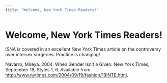 ```yaml
---
title: "Welcome, New York Times Readers!"
---
```


# Welcome, New York Times Readers!

<p><span class="caps">ISNA</span> is covered in an excellent New York Times article on the controversy over intersex surgeries. Practice is changing!  </p>

<p>Navarro, Mireya. 2004. When Gender Isn&#8217;t a Given. New York Times, September 19, Styles 1, 6. Available from <a href="http://www.boston.com/yourlife/health/other/articles/2004/09/19/when%5C_gender%5C_isnt%5C_a%5C_given">http://www.nytimes.com/2004/09/19/fashion/19INTE.html</a>.</p>
